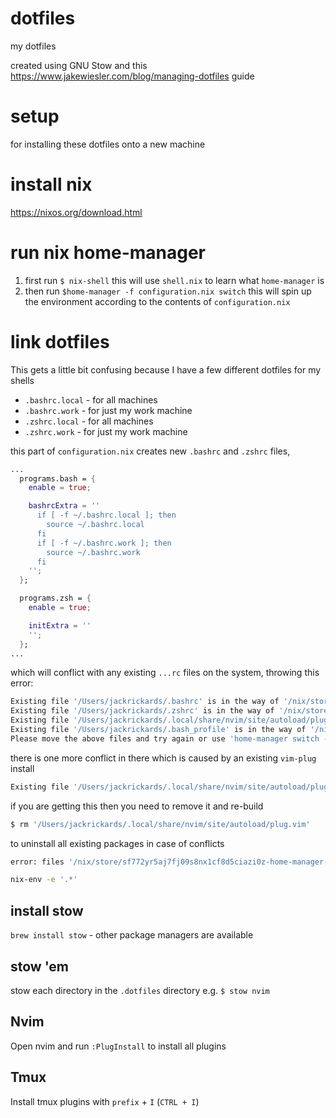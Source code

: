 # dotfiles
my dotfiles

created using GNU Stow and this https://www.jakewiesler.com/blog/managing-dotfiles guide

# setup
for installing these dotfiles onto a new machine

# install nix
https://nixos.org/download.html

# run nix home-manager
1. first run `$ nix-shell`
this will use `shell.nix` to learn what `home-manager` is
2. then run `$home-manager -f configuration.nix switch`
this will spin up the environment according to the contents of `configuration.nix`

# link dotfiles
This gets a little bit confusing because I have a few different dotfiles for my shells

- `.bashrc.local` - for all machines
- `.bashrc.work` - for just my work machine
- `.zshrc.local` - for all machines
- `.zshrc.work` - for just my work machine

this part of `configuration.nix` creates new `.bashrc` and `.zshrc` files,
```nix
...
  programs.bash = {
    enable = true;

    bashrcExtra = ''
      if [ -f ~/.bashrc.local ]; then
        source ~/.bashrc.local
      fi
      if [ -f ~/.bashrc.work ]; then
        source ~/.bashrc.work
      fi
    '';
  };

  programs.zsh = {
    enable = true;

    initExtra = ''
    '';
  };
...
```

which will conflict with any existing `...rc` files on the system, throwing this error:
```sh
Existing file '/Users/jackrickards/.bashrc' is in the way of '/nix/store/n4cahg6xfkrsqzr50sxj280hr17sy3ab-home-manager-files/.bashrc'
Existing file '/Users/jackrickards/.zshrc' is in the way of '/nix/store/n4cahg6xfkrsqzr50sxj280hr17sy3ab-home-manager-files/.zshrc'
Existing file '/Users/jackrickards/.local/share/nvim/site/autoload/plug.vim' is in the way of '/nix/store/n4cahg6xfkrsqzr50sxj280hr17sy3ab-home-manager-files/.local/share/nvim/site/autoload/plug.vim'
Existing file '/Users/jackrickards/.bash_profile' is in the way of '/nix/store/n4cahg6xfkrsqzr50sxj280hr17sy3ab-home-manager-files/.bash_profile'
Please move the above files and try again or use 'home-manager switch -b backup' to back up existing files automatically.
```

there is one more conflict in there which is caused by an existing `vim-plug` install
```sh
Existing file '/Users/jackrickards/.local/share/nvim/site/autoload/plug.vim' is in the way of '/nix/store/n4cahg6xfkrsqzr50sxj280hr17sy3ab-home-manager-files/.local/share/nvim/site/autoload/plug.vim'
```

if you are getting this then you need to remove it and re-build
```sh
$ rm '/Users/jackrickards/.local/share/nvim/site/autoload/plug.vim'  
```


to uninstall all existing packages in case of conflicts
```sh
error: files '/nix/store/sf772yr5aj7fj09s8nx1cf8d5ciazi0z-home-manager-path/bin/stow' and '/nix/store/q75csv5n423979cnkvadb3vrwbv8ngd7-stow-2.3.1/bin/stow' have the same priority 5; use 'nix-env --set-flag priority NUMBER INSTALLED_PKGNAME' or type 'nix profile install --help' if using 'nix profile' to find out howto change the priority of one of the conflicting packages (0 being the highest priority)
```

```sh
nix-env -e '.*'
```

## install stow
`brew install stow` - other package managers are available
## stow 'em
stow each directory in the `.dotfiles` directory
e.g. `$ stow nvim`

## Nvim
Open nvim and run `:PlugInstall` to install all plugins

## Tmux
Install tmux plugins with `prefix` + `I` (`CTRL + I`)
